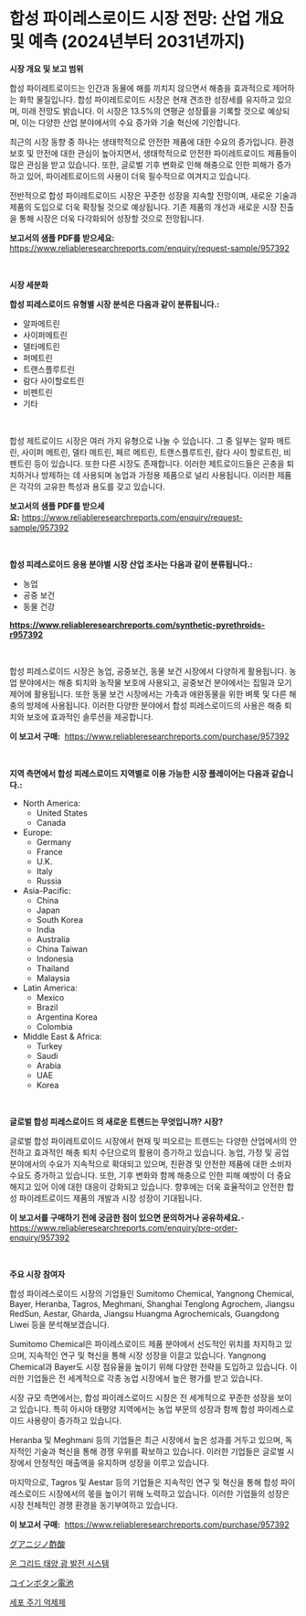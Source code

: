 <p><h1>합성 파이레스로이드 시장 전망: 산업 개요 및 예측 (2024년부터 2031년까지)</h1></p><p><strong>시장 개요 및 보고 범위</strong></p>
<p><p>합성 파이레트로이드는 인간과 동물에 해를 끼치지 않으면서 해충을 효과적으로 제어하는 화학 물질입니다. 합성 파이레트로이드 시장은 현재 견조한 성장세를 유지하고 있으며, 미래 전망도 밝습니다. 이 시장은 13.5%의 연평균 성장률을 기록할 것으로 예상되며, 이는 다양한 산업 분야에서의 수요 증가와 기술 혁신에 기인합니다.</p><p>최근의 시장 동향 중 하나는 생태학적으로 안전한 제품에 대한 수요의 증가입니다. 환경 보호 및 안전에 대한 관심이 높아지면서, 생태학적으로 안전한 파이레트로이드 제품들이 많은 관심을 받고 있습니다. 또한, 글로벌 기후 변화로 인해 해충으로 인한 피해가 증가하고 있어, 파이레트로이드의 사용이 더욱 필수적으로 여겨지고 있습니다.</p><p>전반적으로 합성 파이레트로이드 시장은 꾸준한 성장을 지속할 전망이며, 새로운 기술과 제품의 도입으로 더욱 확장될 것으로 예상됩니다. 기존 제품의 개선과 새로운 시장 진출을 통해 시장은 더욱 다각화되어 성장할 것으로 전망됩니다.</p></p>
<p><strong>보고서의 샘플 PDF를 받으세요:</strong> <a href="https://www.reliableresearchreports.com/enquiry/request-sample/957392">https://www.reliableresearchreports.com/enquiry/request-sample/957392</a></p>
<p>&nbsp;</p>
<p><strong>시장 세분화</strong></p>
<p><strong>합성 피레스로이드 유형별 시장 분석은 다음과 같이 분류됩니다.:</strong></p>
<p><ul><li>알파메트린</li><li>사이퍼메트린</li><li>델타메트린</li><li>퍼메트린</li><li>트랜스플루트린</li><li>람다 사이할로트린</li><li>비펜트린</li><li>기타</li></ul></p>
<p>&nbsp;</p>
<p><p>합성 제트로이드 시장은 여러 가지 유형으로 나눌 수 있습니다. 그 중 일부는 알파 메트린, 사이퍼 메트린, 델타 메트린, 페르 메트린, 트랜스플루트린, 람다 사이 할로트린, 비 펜트린 등이 있습니다. 또한 다른 시장도 존재합니다. 이러한 제트로이드들은 곤충을 퇴치하거나 방제하는 데 사용되며 농업과 가정용 제품으로 널리 사용됩니다. 이러한 제품은 각각의 고유한 특성과 용도를 갖고 있습니다.</p></p>
<p><strong>보고서의 샘플 PDF를 받으세요:</strong>&nbsp;<a href="https://www.reliableresearchreports.com/enquiry/request-sample/957392">https://www.reliableresearchreports.com/enquiry/request-sample/957392</a></p>
<p>&nbsp;</p>
<p><strong> 합성 피레스로이드 응용 분야별 시장 산업 조사는 다음과 같이 분류됩니다.:</strong></p>
<p><ul><li>농업</li><li>공중 보건</li><li>동물 건강</li></ul></p>
<p><strong><a href="https://www.reliableresearchreports.com/synthetic-pyrethroids-r957392">https://www.reliableresearchreports.com/synthetic-pyrethroids-r957392</a></strong></p>
<p>&nbsp;</p>
<p><p>합성 피레스로이드 시장은 농업, 공중보건, 동물 보건 시장에서 다양하게 활용됩니다. 농업 분야에서는 해충 퇴치와 농작물 보호에 사용되고, 공중보건 분야에서는 집밀과 모기 제어에 활용됩니다. 또한 동물 보건 시장에서는 가축과 애완동물을 위한 벼룩 및 다른 해충의 방제에 사용됩니다. 이러한 다양한 분야에서 합성 피레스로이드의 사용은 해충 퇴치와 보호에 효과적인 솔루션을 제공합니다.</p></p>
<p><strong>이 보고서 구매:</strong>&nbsp; <a href="https://www.reliableresearchreports.com/purchase/957392">https://www.reliableresearchreports.com/purchase/957392</a></p>
<p>&nbsp;</p>
<p><strong>지역 측면에서 합성 피레스로이드 지역별로 이용 가능한 시장 플레이어는 다음과 같습니다.:</strong></p>
<p><ul>
    <li>
        North America:
        <ul>
            <li>United States</li>
            <li>Canada</li>
        </ul>
    </li>
    <li>
        Europe:
        <ul>
            <li>Germany</li>
            <li>France</li>
            <li>U.K.</li>
            <li>Italy</li>
            <li>Russia</li>
        </ul>
    </li>
    <li>
        Asia-Pacific:
        <ul>
            <li>China</li>
            <li>Japan</li>
            <li>South Korea</li>
            <li>India</li>
            <li>Australia</li>
            <li>China Taiwan</li>
            <li>Indonesia</li>
            <li>Thailand</li>
            <li>Malaysia</li>
        </ul>
    </li>
    <li>
        Latin America:
        <ul>
            <li>Mexico</li>
            <li>Brazil</li>
            <li>Argentina Korea</li>
            <li>Colombia</li>
        </ul>
    </li>
    <li>
        Middle East & Africa:
        <ul>
            <li>Turkey</li>
            <li>Saudi</li>
            <li>Arabia</li>
            <li>UAE</li>
            <li>Korea</li>
        </ul>
    </li>
    </ul></p>
<p>&nbsp;</p>
<p><strong>글로벌 합성 피레스로이드 의 새로운 트렌드는 무엇입니까? 시장?</strong></p>
<p><p>글로벌 합성 파이레트로이드 시장에서 현재 및 떠오르는 트렌드는 다양한 산업에서의 안전하고 효과적인 해충 퇴치 수단으로의 활용이 증가하고 있습니다. 농업, 가정 및 공업 분야에서의 수요가 지속적으로 확대되고 있으며, 친환경 및 안전한 제품에 대한 소비자 수요도 증가하고 있습니다. 또한, 기후 변화와 함께 해충으로 인한 피해 예방이 더 중요해지고 있어 이에 대한 대응이 강화되고 있습니다. 향후에는 더욱 효율적이고 안전한 합성 파이레트로이드 제품의 개발과 시장 성장이 기대됩니다.</p></p>
<p><strong>이 보고서를 구매하기 전에 궁금한 점이 있으면 문의하거나 공유하세요.</strong>- <a href="https://www.reliableresearchreports.com/enquiry/pre-order-enquiry/957392">https://www.reliableresearchreports.com/enquiry/pre-order-enquiry/957392</a></p>
<p>&nbsp;</p>
<p><strong>주요 시장 참여자</strong></p>
<p><p>합성 파이레스로이드 시장의 기업들인 Sumitomo Chemical, Yangnong Chemical, Bayer, Heranba, Tagros, Meghmani, Shanghai Tenglong Agrochem, Jiangsu RedSun, Aestar, Gharda, Jiangsu Huangma Agrochemicals, Guangdong Liwei 등을 분석해보겠습니다. </p><p>Sumitomo Chemical은 파이레스로이드 제품 분야에서 선도적인 위치를 차지하고 있으며, 지속적인 연구 및 혁신을 통해 시장 성장을 이끌고 있습니다. Yangnong Chemical과 Bayer도 시장 점유율을 높이기 위해 다양한 전략을 도입하고 있습니다. 이러한 기업들은 전 세계적으로 각종 농업 시장에서 높은 평가를 받고 있습니다.</p><p>시장 규모 측면에서는, 합성 파이레스로이드 시장은 전 세계적으로 꾸준한 성장을 보이고 있습니다. 특히 아시아 태평양 지역에서는 농업 부문의 성장과 함께 합성 파이레스로이드 사용량이 증가하고 있습니다.</p><p>Heranba 및 Meghmani 등의 기업들은 최근 시장에서 높은 성과를 거두고 있으며, 독자적인 기술과 혁신을 통해 경쟁 우위를 확보하고 있습니다. 이러한 기업들은 글로벌 시장에서 안정적인 매출액을 유지하며 성장을 이루고 있습니다.</p><p>마지막으로, Tagros 및 Aestar 등의 기업들은 지속적인 연구 및 혁신을 통해 합성 파이레스로이드 시장에서의 몫을 높이기 위해 노력하고 있습니다. 이러한 기업들의 성장은 시장 전체적인 경쟁 환경을 동기부여하고 있습니다.</p></p>
<p><strong>이 보고서 구매:</strong>&nbsp;&nbsp;<a href="https://www.reliableresearchreports.com/purchase/957392">https://www.reliableresearchreports.com/purchase/957392</a></p>
<p><p><a href="https://medium.com/@englandlifestyle_22171/%E3%82%B0%E3%82%A2%E3%83%8B%E3%82%B8%E3%83%8E%E9%85%A2%E9%85%B8%E5%B8%82%E5%A0%B4%E8%AA%BF%E6%9F%BB%E3%83%AC%E3%83%9D%E3%83%BC%E3%83%88-%E3%81%9D%E3%81%AE%E6%AD%B4%E5%8F%B2%E3%81%A82031%E5%B9%B4%E3%81%8B%E3%82%892031%E5%B9%B4%E3%81%BE%E3%81%A7%E3%81%AE%E4%BA%88%E6%B8%AC-329d9cc911c9">グアニジノ酢酸</a></p><p><a href="https://medium.com/@justynwelch/2024%EB%85%84%EB%B6%80%ED%84%B0-2031%EB%85%84%EA%B9%8C%EC%A7%80-%EC%98%88%EC%B8%A1%EB%90%9C-%EC%98%A8-%EA%B7%B8%EB%A6%AC%EB%93%9C-%ED%83%9C%EC%96%91%EA%B4%91-%EB%B0%9C%EC%A0%84-%EC%8B%9C%EC%8A%A4%ED%85%9C-%EC%8B%9C%EC%9E%A5-%EB%B6%84%EC%84%9D-%EB%B0%8F-%EA%B7%9C%EB%AA%A8-e5346faa6e87">온 그리드 태양 광 발전 시스템</a></p><p><a href="https://medium.com/@austinallan03/%E3%82%B3%E3%82%A4%E3%83%B3%E3%83%9C%E3%82%BF%E3%83%B3%E9%9B%BB%E6%B1%A0%E5%B8%82%E5%A0%B4%E3%81%AE%E5%88%86%E6%9E%90-%E3%82%B0%E3%83%AD%E3%83%BC%E3%83%90%E3%83%AB%E7%94%A3%E6%A5%AD%E3%81%AE%E8%A6%8B%E9%80%9A%E3%81%97%E3%81%A8%E4%BA%88%E6%B8%AC-2024%E5%B9%B4%E3%81%8B%E3%82%892031%E5%B9%B4%E3%81%BE%E3%81%A7-314822437b7e">コインボタン電池</a></p><p><a href="https://medium.com/@kennyaniel5/%EC%84%B8%ED%8F%AC-%EC%A3%BC%EA%B8%B0-%EC%96%B5%EC%A0%9C%EC%A0%9C-%EC%8B%9C%EC%9E%A5-%EA%B7%9C%EB%AA%A8-cagr-%ED%8A%B8%EB%A0%8C%EB%93%9C-2024-2030-91c3bae7194e">세포 주기 억제제</a></p></p>